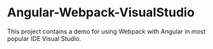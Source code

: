 # Angular-Webpack-VisualStudio

This project contains a demo for using Webpack with Angular in most popular IDE Visual Studio.